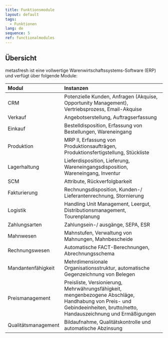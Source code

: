 ```yaml
---
title: Funktionsmodule
layout: default
tags:
  - Funktionen
lang: de
sequence: 5
ref: functionalmodules
---
```


## Übersicht

metasfresh ist eine vollwertige Warenwirtschaftssystems-Software (ERP) und verfügt über folgende Module:

| Modul     | Instanzen     |
| :------------- | :------------- |
| CRM   | Potenzielle Kunden, Anfragen (Akquise, Opportunity Management), Vertriebsprozess, Email-Akquise|
| Verkauf       |Angebotserstellung, Auftragserfassung         |
| Einkauf        |Bestelldisposition, Erfassung von Bestellungen, Wareneingang|
| Produktion | MRP II, Erfassung von Produktionsaufträgen, Produktionsfertigstellung, Stückliste|
| Lagerhaltung |Lieferdisposition, Lieferung, Wareneingangsdisposition, Wareneingang, Inventur|
| SCM | Attribute, Rückverfolgbarkeit |
| Fakturierung | Rechnungsdisposition, Kunden-/ Lieferantenrechnung, Stornierung |
| Logistik | Handling Unit Management, Leergut, Distributionsmanagement, Tourenplanung |
| Zahlungsarten | Zahlungsein-/ ausgänge, SEPA, ESR |
| Mahnwesen | Mahnstufen, Verwaltung von Mahnungen, Mahnbescheide |
| Rechnungswesen | Automatische FACT-Berechnungen, Abrechnungsschema |
| Mandantenfähigkeit | Mehrdimensionale Organisationsstruktur, automatische Gegenzeichnung von Belegen |
| Preismanagement | Preisliste, Versionierung, Mehrwährungsfähigkeit, mengenbezogene Abschläge, Handhabung von Preis- und Gebindeeinheiten, brutto/netto, Handauszeichnung und Ermäßigungen |
| Qualitätsmanagement | Bildaufnahme, Qualitätskontrolle und automatische Abzinsung |
